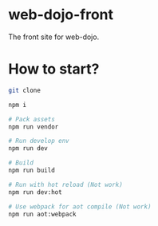 # web-dojo-front

The front site for web-dojo.

# How to start?

```bash
git clone 

npm i

# Pack assets
npm run vendor

# Run develop env
npm run dev

# Build
npm run build

# Run with hot reload (Not work)
npm run dev:hot

# Use webpack for aot compile (Not work)
npm run aot:webpack
```
